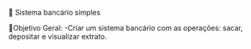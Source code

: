 🏦 Sistema bancário simples

🎯Objetivo Geral:
-Criar um sistema bancário com as operações: sacar, depositar e visualizar extrato.

